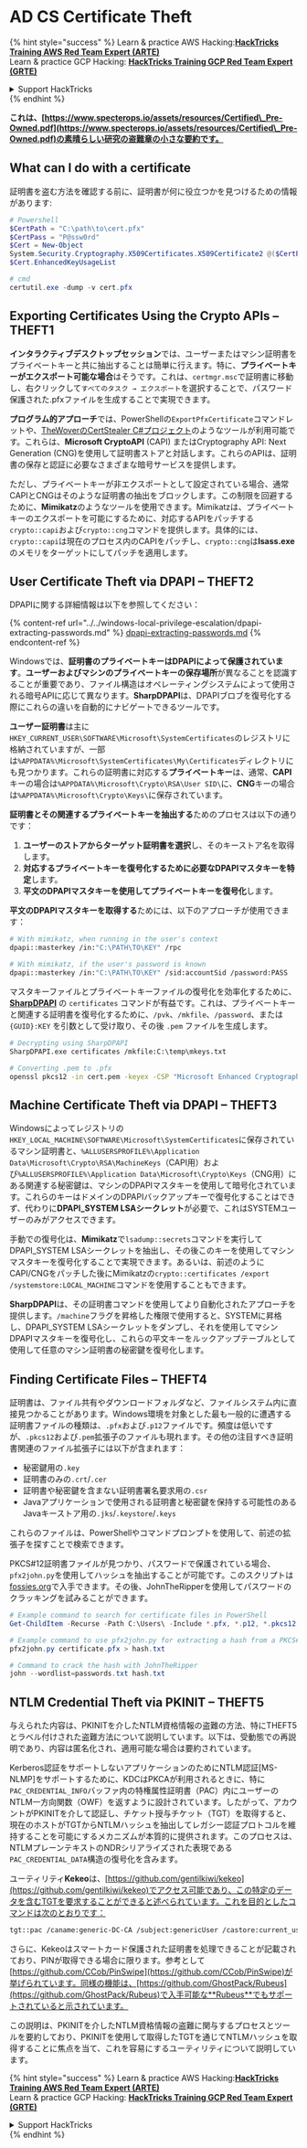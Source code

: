 # AD CS Certificate Theft

{% hint style="success" %}
Learn & practice AWS Hacking:<img src="/.gitbook/assets/arte.png" alt="" data-size="line">[**HackTricks Training AWS Red Team Expert (ARTE)**](https://training.hacktricks.xyz/courses/arte)<img src="/.gitbook/assets/arte.png" alt="" data-size="line">\
Learn & practice GCP Hacking: <img src="/.gitbook/assets/grte.png" alt="" data-size="line">[**HackTricks Training GCP Red Team Expert (GRTE)**<img src="/.gitbook/assets/grte.png" alt="" data-size="line">](https://training.hacktricks.xyz/courses/grte)

<details>

<summary>Support HackTricks</summary>

* Check the [**subscription plans**](https://github.com/sponsors/carlospolop)!
* **Join the** 💬 [**Discord group**](https://discord.gg/hRep4RUj7f) or the [**telegram group**](https://t.me/peass) or **follow** us on **Twitter** 🐦 [**@hacktricks\_live**](https://twitter.com/hacktricks\_live)**.**
* **Share hacking tricks by submitting PRs to the** [**HackTricks**](https://github.com/carlospolop/hacktricks) and [**HackTricks Cloud**](https://github.com/carlospolop/hacktricks-cloud) github repos.

</details>
{% endhint %}

**これは、[https://www.specterops.io/assets/resources/Certified\_Pre-Owned.pdf](https://www.specterops.io/assets/resources/Certified\_Pre-Owned.pdf)の素晴らしい研究の盗難章の小さな要約です。**

## What can I do with a certificate

証明書を盗む方法を確認する前に、証明書が何に役立つかを見つけるための情報があります:
```powershell
# Powershell
$CertPath = "C:\path\to\cert.pfx"
$CertPass = "P@ssw0rd"
$Cert = New-Object
System.Security.Cryptography.X509Certificates.X509Certificate2 @($CertPath, $CertPass)
$Cert.EnhancedKeyUsageList

# cmd
certutil.exe -dump -v cert.pfx
```
## Exporting Certificates Using the Crypto APIs – THEFT1

**インタラクティブデスクトップセッション**では、ユーザーまたはマシン証明書をプライベートキーと共に抽出することは簡単に行えます。特に、**プライベートキーがエクスポート可能な場合**はそうです。これは、`certmgr.msc`で証明書に移動し、右クリックして`すべてのタスク → エクスポート`を選択することで、パスワード保護された.pfxファイルを生成することで実現できます。

**プログラム的アプローチ**では、PowerShellの`ExportPfxCertificate`コマンドレットや、[TheWoverのCertStealer C#プロジェクト](https://github.com/TheWover/CertStealer)のようなツールが利用可能です。これらは、**Microsoft CryptoAPI** (CAPI) またはCryptography API: Next Generation (CNG)を使用して証明書ストアと対話します。これらのAPIは、証明書の保存と認証に必要なさまざまな暗号サービスを提供します。

ただし、プライベートキーが非エクスポートとして設定されている場合、通常CAPIとCNGはそのような証明書の抽出をブロックします。この制限を回避するために、**Mimikatz**のようなツールを使用できます。Mimikatzは、プライベートキーのエクスポートを可能にするために、対応するAPIをパッチする`crypto::capi`および`crypto::cng`コマンドを提供します。具体的には、`crypto::capi`は現在のプロセス内のCAPIをパッチし、`crypto::cng`は**lsass.exe**のメモリをターゲットにしてパッチを適用します。

## User Certificate Theft via DPAPI – THEFT2

DPAPIに関する詳細情報は以下を参照してください：

{% content-ref url="../../windows-local-privilege-escalation/dpapi-extracting-passwords.md" %}
[dpapi-extracting-passwords.md](../../windows-local-privilege-escalation/dpapi-extracting-passwords.md)
{% endcontent-ref %}

Windowsでは、**証明書のプライベートキーはDPAPIによって保護されています**。**ユーザーおよびマシンのプライベートキーの保存場所**が異なることを認識することが重要であり、ファイル構造はオペレーティングシステムによって使用される暗号APIに応じて異なります。**SharpDPAPI**は、DPAPIブロブを復号化する際にこれらの違いを自動的にナビゲートできるツールです。

**ユーザー証明書**は主に`HKEY_CURRENT_USER\SOFTWARE\Microsoft\SystemCertificates`のレジストリに格納されていますが、一部は`%APPDATA%\Microsoft\SystemCertificates\My\Certificates`ディレクトリにも見つかります。これらの証明書に対応する**プライベートキー**は、通常、**CAPI**キーの場合は`%APPDATA%\Microsoft\Crypto\RSA\User SID\`に、**CNG**キーの場合は`%APPDATA%\Microsoft\Crypto\Keys\`に保存されています。

**証明書とその関連するプライベートキーを抽出する**ためのプロセスは以下の通りです：

1. **ユーザーのストアからターゲット証明書を選択**し、そのキーストア名を取得します。
2. **対応するプライベートキーを復号化するために必要なDPAPIマスタキーを特定**します。
3. **平文のDPAPIマスタキーを使用してプライベートキーを復号化**します。

**平文のDPAPIマスタキーを取得する**ためには、以下のアプローチが使用できます：
```bash
# With mimikatz, when running in the user's context
dpapi::masterkey /in:"C:\PATH\TO\KEY" /rpc

# With mimikatz, if the user's password is known
dpapi::masterkey /in:"C:\PATH\TO\KEY" /sid:accountSid /password:PASS
```
マスタキーファイルとプライベートキーファイルの復号化を効率化するために、[**SharpDPAPI**](https://github.com/GhostPack/SharpDPAPI) の `certificates` コマンドが有益です。これは、プライベートキーと関連する証明書を復号化するために、`/pvk`、`/mkfile`、`/password`、または `{GUID}:KEY` を引数として受け取り、その後 `.pem` ファイルを生成します。
```bash
# Decrypting using SharpDPAPI
SharpDPAPI.exe certificates /mkfile:C:\temp\mkeys.txt

# Converting .pem to .pfx
openssl pkcs12 -in cert.pem -keyex -CSP "Microsoft Enhanced Cryptographic Provider v1.0" -export -out cert.pfx
```
## Machine Certificate Theft via DPAPI – THEFT3

Windowsによってレジストリの`HKEY_LOCAL_MACHINE\SOFTWARE\Microsoft\SystemCertificates`に保存されているマシン証明書と、`%ALLUSERSPROFILE%\Application Data\Microsoft\Crypto\RSA\MachineKeys`（CAPI用）および`%ALLUSERSPROFILE%\Application Data\Microsoft\Crypto\Keys`（CNG用）にある関連する秘密鍵は、マシンのDPAPIマスタキーを使用して暗号化されています。これらのキーはドメインのDPAPIバックアップキーで復号化することはできず、代わりに**DPAPI_SYSTEM LSAシークレット**が必要で、これはSYSTEMユーザーのみがアクセスできます。

手動での復号化は、**Mimikatz**で`lsadump::secrets`コマンドを実行してDPAPI_SYSTEM LSAシークレットを抽出し、その後このキーを使用してマシンマスタキーを復号化することで実現できます。あるいは、前述のようにCAPI/CNGをパッチした後にMimikatzの`crypto::certificates /export /systemstore:LOCAL_MACHINE`コマンドを使用することもできます。

**SharpDPAPI**は、その証明書コマンドを使用してより自動化されたアプローチを提供します。`/machine`フラグを昇格した権限で使用すると、SYSTEMに昇格し、DPAPI_SYSTEM LSAシークレットをダンプし、それを使用してマシンDPAPIマスタキーを復号化し、これらの平文キーをルックアップテーブルとして使用して任意のマシン証明書の秘密鍵を復号化します。

## Finding Certificate Files – THEFT4

証明書は、ファイル共有やダウンロードフォルダなど、ファイルシステム内に直接見つかることがあります。Windows環境を対象とした最も一般的に遭遇する証明書ファイルの種類は、`.pfx`および`.p12`ファイルです。頻度は低いですが、`.pkcs12`および`.pem`拡張子のファイルも現れます。その他の注目すべき証明書関連のファイル拡張子には以下が含まれます：
- 秘密鍵用の`.key`
- 証明書のみの`.crt`/`.cer`
- 証明書や秘密鍵を含まない証明書署名要求用の`.csr`
- Javaアプリケーションで使用される証明書と秘密鍵を保持する可能性のあるJavaキーストア用の`.jks`/`.keystore`/`.keys`

これらのファイルは、PowerShellやコマンドプロンプトを使用して、前述の拡張子を探すことで検索できます。

PKCS#12証明書ファイルが見つかり、パスワードで保護されている場合、`pfx2john.py`を使用してハッシュを抽出することが可能です。このスクリプトは[fossies.org](https://fossies.org/dox/john-1.9.0-jumbo-1/pfx2john_8py_source.html)で入手できます。その後、JohnTheRipperを使用してパスワードのクラッキングを試みることができます。
```powershell
# Example command to search for certificate files in PowerShell
Get-ChildItem -Recurse -Path C:\Users\ -Include *.pfx, *.p12, *.pkcs12, *.pem, *.key, *.crt, *.cer, *.csr, *.jks, *.keystore, *.keys

# Example command to use pfx2john.py for extracting a hash from a PKCS#12 file
pfx2john.py certificate.pfx > hash.txt

# Command to crack the hash with JohnTheRipper
john --wordlist=passwords.txt hash.txt
```
## NTLM Credential Theft via PKINIT – THEFT5

与えられた内容は、PKINITを介したNTLM資格情報の盗難の方法、特にTHEFT5とラベル付けされた盗難方法について説明しています。以下は、受動態での再説明であり、内容は匿名化され、適用可能な場合は要約されています。

Kerberos認証をサポートしないアプリケーションのためにNTLM認証[MS-NLMP]をサポートするために、KDCはPKCAが利用されるときに、特に`PAC_CREDENTIAL_INFO`バッファ内の特権属性証明書（PAC）内にユーザーのNTLM一方向関数（OWF）を返すように設計されています。したがって、アカウントがPKINITを介して認証し、チケット授与チケット（TGT）を取得すると、現在のホストがTGTからNTLMハッシュを抽出してレガシー認証プロトコルを維持することを可能にするメカニズムが本質的に提供されます。このプロセスは、NTLMプレーンテキストのNDRシリアライズされた表現である`PAC_CREDENTIAL_DATA`構造の復号化を含みます。

ユーティリティ**Kekeo**は、[https://github.com/gentilkiwi/kekeo](https://github.com/gentilkiwi/kekeo)でアクセス可能であり、この特定のデータを含むTGTを要求することができると述べられています。これを目的としたコマンドは次のとおりです：
```bash
tgt::pac /caname:generic-DC-CA /subject:genericUser /castore:current_user /domain:domain.local
```
さらに、Kekeoはスマートカード保護された証明書を処理できることが記載されており、PINが取得できる場合に限ります。参考として[https://github.com/CCob/PinSwipe](https://github.com/CCob/PinSwipe)が挙げられています。同様の機能は、[https://github.com/GhostPack/Rubeus](https://github.com/GhostPack/Rubeus)で入手可能な**Rubeus**でもサポートされていると示されています。

この説明は、PKINITを介したNTLM資格情報の盗難に関与するプロセスとツールを要約しており、PKINITを使用して取得したTGTを通じてNTLMハッシュを取得することに焦点を当て、これを容易にするユーティリティについて説明しています。

{% hint style="success" %}
Learn & practice AWS Hacking:<img src="/.gitbook/assets/arte.png" alt="" data-size="line">[**HackTricks Training AWS Red Team Expert (ARTE)**](https://training.hacktricks.xyz/courses/arte)<img src="/.gitbook/assets/arte.png" alt="" data-size="line">\
Learn & practice GCP Hacking: <img src="/.gitbook/assets/grte.png" alt="" data-size="line">[**HackTricks Training GCP Red Team Expert (GRTE)**<img src="/.gitbook/assets/grte.png" alt="" data-size="line">](https://training.hacktricks.xyz/courses/grte)

<details>

<summary>Support HackTricks</summary>

* Check the [**subscription plans**](https://github.com/sponsors/carlospolop)!
* **Join the** 💬 [**Discord group**](https://discord.gg/hRep4RUj7f) or the [**telegram group**](https://t.me/peass) or **follow** us on **Twitter** 🐦 [**@hacktricks\_live**](https://twitter.com/hacktricks\_live)**.**
* **Share hacking tricks by submitting PRs to the** [**HackTricks**](https://github.com/carlospolop/hacktricks) and [**HackTricks Cloud**](https://github.com/carlospolop/hacktricks-cloud) github repos.

</details>
{% endhint %}
